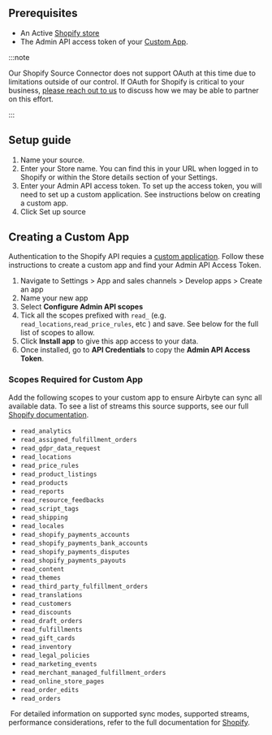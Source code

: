 ## Prerequisites

* An Active [Shopify store](https://www.shopify.com) 
* The Admin API access token of your [Custom App](https://help.shopify.com/en/manual/apps/app-types/custom-apps).

:::note

Our Shopify Source Connector does not support OAuth at this time due to limitations outside of our control. If OAuth for Shopify is critical to your business, [please reach out to us](mailto:product@airbyte.io) to discuss how we may be able to partner on this effort.
 
:::

## Setup guide

1. Name your source.
2. Enter your Store name. You can find this in your URL when logged in to Shopify or within the Store details section of your Settings.
3. Enter your Admin API access token. To set up the access token, you will need to set up a custom application. See instructions below on creating a custom app.
4. Click Set up source

## Creating a Custom App
Authentication to the Shopify API requies a [custom application](https://help.shopify.com/en/manual/apps/app-types/custom-apps). Follow these instructions to create a custom app and find your Admin API Access Token.

1. Navigate to Settings > App and sales channels > Develop apps > Create an app
2. Name your new app
3. Select **Configure Admin API scopes**
4. Tick all the scopes prefixed with `read_` (e.g. `read_locations`,`read_price_rules`, etc ) and save. See below for the full list of scopes to allow.
5. Click **Install app** to give this app access to your data. 
6. Once installed, go to **API Credentials** to copy the **Admin API Access Token**. 

### Scopes Required for Custom App
Add the following scopes to your custom app to ensure Airbyte can sync all available data. To see a list of streams this source supports, see our full [Shopify documentation](https://docs.airbyte.com/integrations/sources/shopify/).
* `read_analytics`
* `read_assigned_fulfillment_orders`
* `read_gdpr_data_request`
* `read_locations`
* `read_price_rules` 
* `read_product_listings` 
* `read_products` 
* `read_reports` 
* `read_resource_feedbacks` 
* `read_script_tags` 
* `read_shipping`
* `read_locales`
* `read_shopify_payments_accounts` 
* `read_shopify_payments_bank_accounts` 
* `read_shopify_payments_disputes`
* `read_shopify_payments_payouts`
* `read_content`
* `read_themes`
* `read_third_party_fulfillment_orders`
* `read_translations`
* `read_customers`
* `read_discounts` 
* `read_draft_orders` 
* `read_fulfillments` 
* `read_gift_cards`
* `read_inventory`
* `read_legal_policies` 
* `read_marketing_events` 
* `read_merchant_managed_fulfillment_orders` 
* `read_online_store_pages`
* `read_order_edits`
* `read_orders`

​
For detailed information on supported sync modes, supported streams, performance considerations, refer to the full documentation for [Shopify](https://docs.airbyte.com/integrations/sources/shopify).
